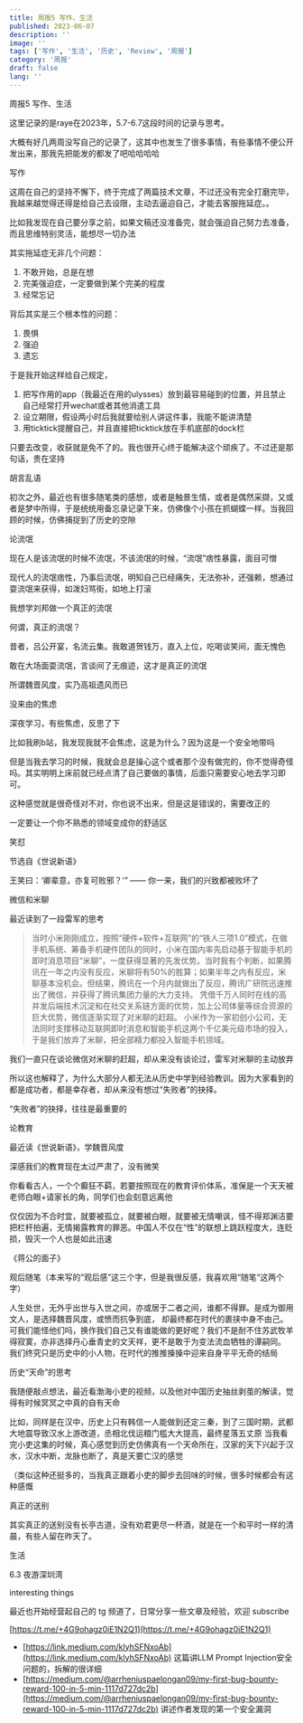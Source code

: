 ```yaml
---
title: 周报5 写作、生活
published: 2023-06-07
description: ''
image: ''
tags: ['写作', '生活', '历史', 'Review', '周报']
category: '周报'
draft: false
lang: ''
---
```

 周报5 写作、生活




这里记录的是raye在2023年，5.7-6.7这段时间的记录与思考。


大概有好几两周没写自己的记录了，这其中也发生了很多事情，有些事情不便公开发出来，那我先把能发的都发了吧哈哈哈哈

 写作

这周在自己的坚持不懈下，终于完成了两篇技术文章，不过还没有完全打磨完毕，我越来越觉得还得是给自己去设限，主动去逼迫自己，才能去客服拖延症。。

比如我发现在自己要分享之前，如果文稿还没准备完，就会强迫自己努力去准备，而且思维特别灵活，能想尽一切办法

其实拖延症无非几个问题：
1. 不敢开始，总是在想
2. 完美强迫症，一定要做到某个完美的程度
3. 经常忘记

背后其实是三个根本性的问题：
1. 畏惧
2. 强迫
3. 遗忘

于是我开始这样给自己规定，
1. 把写作用的app（我最近在用的ulysses）放到最容易碰到的位置，并且禁止自己经常打开wechat或者其他消遣工具
2. 设立期限，假设两小时后我就要给别人讲这件事，我能不能讲清楚
3. 用ticktick提醒自己，并且直接把ticktick放在手机底部的dock栏

只要去改变，收获就是免不了的。我也很开心终于能解决这个顽疾了。不过还是那句话，贵在坚持


 胡言乱语


初次之外，最近也有很多随笔类的感想，或者是触景生情，或者是偶然采撷，又或者是梦中所得，于是统统用备忘录记录下来，仿佛像个小孩在抓蝴蝶一样。当我回顾的时候，仿佛捕捉到了历史的空隙


 论流氓

现在人是该流氓的时候不流氓，不该流氓的时候，“流氓”痞性暴露，面目可憎

现代人的流氓痞性，乃事后流氓，明知自己已经痛失，无法弥补，还强赖，想通过耍流氓来获得，如泼妇骂街，如地上打滚

我想学刘邦做一个真正的流氓

何谓，真正的流氓？

昔者，吕公开宴，名流云集。我敢道贺钱万，直入上位，吃喝谈笑间，面无愧色

敢在大场面耍流氓，言谈间了无痕迹，这才是真正的流氓

所谓魏晋风度，实乃高祖遗风而已


 没来由的焦虑

深夜学习，有些焦虑，反思了下

比如我刷b站，我发现我就不会焦虑，这是为什么？因为这是一个安全地带吗

但是当我去学习的时候，我就会总是操心这个或者那个没有做完的，你不觉得奇怪吗。其实明明上床前就已经点清了自己要做的事情，后面只需要安心地去学习即可。

这种感觉就是很奇怪对不对，你也说不出来，但是这是错误的，需要改正的

一定要让一个你不熟悉的领域变成你的舒适区


 笑怼

节选自《世说新语》


王笑曰：‘卿辈意，亦复可败邪？'”
—— 你一来，我们的兴致都被败坏了


 微信和米聊

最近读到了一段雷军的思考  

> 当时小米刚刚成立，按照“硬件+软件+互联网”的“铁人三项1.0”模式，在做手机系统、筹备手机硬件团队的同时，小米在国内率先启动基于智能手机的即时消息项目“米聊”，一度获得显著的先发优势。当时我有个判断，如果腾讯在一年之内没有反应，米聊将有50%的胜算；如果半年之内有反应，米聊基本没机会。但结果，腾讯在一个月内就做出了反应，腾讯广研院迅速推出了微信，并获得了腾讯集团力量的大力支持。
> 凭借千万人同时在线的高并发后端技术沉淀和在社交关系链方面的优势，加上公司体量等综合资源的巨大优势，微信逐渐实现了对米聊的赶超。
> 小米作为一家初创小公司，无法同时支撑移动互联网即时消息和智能手机这两个千亿美元级市场的投入，于是我们放弃了米聊，把全部精力都投入智能手机领域。

我们一直只在谈论微信对米聊的赶超，却从来没有谈论过，雷军对米聊的主动放弃

所以这也解释了，为什么大部分人都无法从历史中学到经验教训。因为大家看到的都是成功者，都是幸存者，却从来没有想过“失败者”的抉择。

“失败者”的抉择，往往是最重要的


 论教育

最近读《世说新语》，学魏晋风度

深感我们的教育现在太过严肃了，没有微笑

你看看古人，一个个癫狂不羁，若要按照现在的教育评价体系，准保是一个天天被老师白眼+请家长的角，同学们也会刻意远离他

仅仅因为不合时宜，就要被孤立，就要被白眼，就要被无情嘲讽，怪不得郑渊洁要把栏杆拍遍，无情揭露教育的罪恶。中国人不仅在“性”的联想上跳跃程度大，连贬损，毁灭一个人也是如此迅速


 《蒋公的面子》

观后随笔（本来写的“观后感”这三个字，但是我很反感，我喜欢用“随笔“这两个字）


<!-- ![image](./attachments/bafybeib6xuj24uap7lk6fz6ziq6q2xpju3oeir4osbk5aussqge644cojy.png) -->

人生处世，无外乎出世与入世之间，亦或居于二者之间，谁都不得罪。是成为御用文人，是选择魏晋风度，或愤而抗争到底，
却最终都在时代的裹挟中身不由己。可我们能怪他们吗，换作我们自己又有谁能做的更好呢？我们不是耐不住苏武牧羊得寂寞，亦非选择丹心垂青史的文天祥，更不是敢于为变法流血牺牲的谭嗣同。
我们终究只是历史中的小人物，在时代的推推搡搡中迎来自身平平无奇的结局


 历史“天命”的思考

我随便敲点想法，最近看渤海小吏的视频，以及他对中国历史抽丝剥茧的解读，觉得有时候冥冥之中真的自有天命

比如，同样是在汉中，历史上只有韩信一人能做到还定三秦，到了三国时期，武都大地震导致汉水上游改道，丞相北伐运粮门槛大大提高，最终星落五丈原
当我看完小吏这集的时候，真心感觉到历史仿佛真有一个天命所在，汉家的天下兴起于汉水，汉水中断，龙脉也断了，真是天要亡汉的感觉

（类似这种还挺多的，当我真正跟着小吏的脚步去回味的时候，很多时候都会有这种感慨



 真正的送别

其实真正的送别没有长亭古道，没有劝君更尽一杯酒，就是在一个和平时一样的清晨，有些人留在昨天了。



 生活

6.3 夜游深圳湾


<!-- ![image](./attachments/bafybeihu4h4tfe6acwikx3to7wlp7bjo5owo6aunqfoe7zdcmo4urg7rha.png) -->


 interesting things

最近也开始经营起自己的 tg 频道了，日常分享一些文章及经验，欢迎 subscribe

[https://t.me/+4G9ohagz0iE1N2Q1](https://t.me/+4G9ohagz0iE1N2Q1)

- [https://link.medium.com/klyhSFNxoAb](https://link.medium.com/klyhSFNxoAb) 这篇讲LLM Prompt Injection安全问题的，拆解的很详细
- [https://medium.com/@arrheniuspaelongan09/my-first-bug-bounty-reward-100-in-5-min-1117d727dc2b](https://medium.com/@arrheniuspaelongan09/my-first-bug-bounty-reward-100-in-5-min-1117d727dc2b) 讲述作者发现的第一个安全漏洞



<!-- ![](./attachments/bafkreihft7ivdtxyhxacj7ovlkjjzxrzkqw7idijkf5ifdgapoj6ylrc6m.jpeg) -->